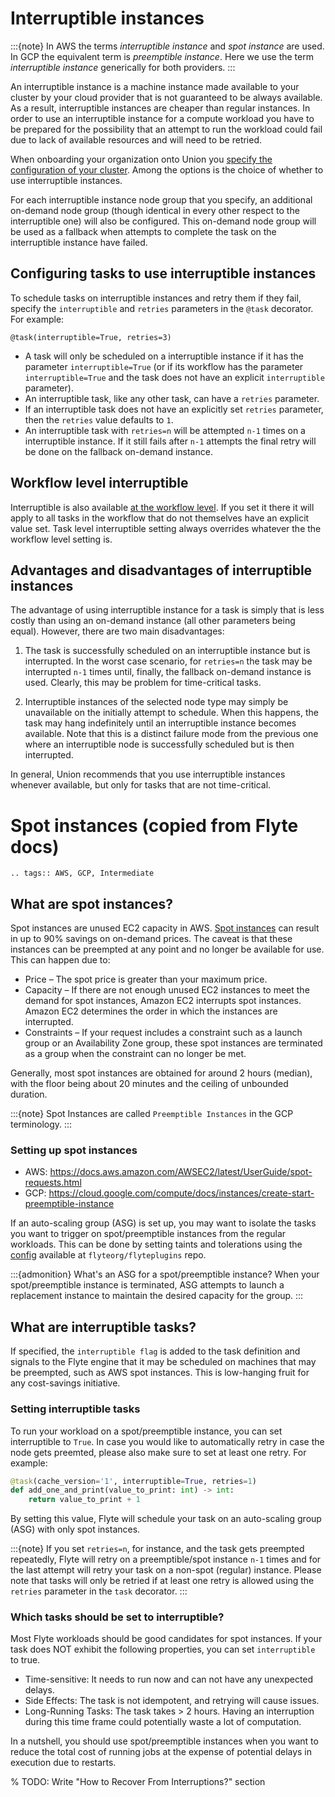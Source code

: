 # Interruptible instances

:::{note}
In AWS the terms *interruptible instance* and  *spot instance* are used.
In GCP the equivalent term is *preemptible instance*.
Here we use the term *interruptible instance* generically for both providers.
:::

An interruptible instance is a machine instance made available to your cluster by your cloud provider that is not guaranteed to be always available.
As a result, interruptible instances are cheaper than regular instances.
In order to use an interruptible instance for a compute workload you have to be prepared for the possibility that an attempt to run the workload could fail due to lack of available resources and will need to be retried.

When onboarding your organization onto Union you [specify the configuration of your cluster](../../../data-plane-setup/configuring-your-data-plane).
Among the options is the choice of whether to use interruptible instances.

For each interruptible instance node group that you specify, an additional on-demand node group (though identical in every other respect to the interruptible one) will also be configured.
This on-demand node group will be used as a fallback when attempts to complete the task on the interruptible instance have failed.

## Configuring tasks to use interruptible instances

To schedule tasks on interruptible instances and retry them if they fail, specify the `interruptible` and `retries` parameters in the `@task` decorator.
For example:

```{code-block} python
@task(interruptible=True, retries=3)
```

* A task will only be scheduled on a interruptible instance if it has the parameter `interruptible=True` (or if its workflow has the parameter `interruptible=True` and the task does not have an explicit `interruptible` parameter).
* An interruptible task, like any other task, can have a `retries` parameter.
* If an interruptible task does not have an explicitly set `retries` parameter, then the `retries` value defaults to `1`.
* An interruptible task with `retries=n` will be attempted `n-1` times on a interruptible instance.
  If it still fails after `n-1` attempts the final retry will be done on the fallback on-demand instance.

## Workflow level interruptible


Interruptible is also available [at the workflow level](../../workflows/index). If you set it there it will apply to all tasks in the workflow that do not themselves have an explicit value set. Task level interruptible setting always overrides whatever the the workflow level setting is.

## Advantages and disadvantages of interruptible instances

The advantage of using interruptible instance for a task is simply that is less costly than using an on-demand instance (all other parameters being equal).
However, there are two main disadvantages:

1. The task is successfully scheduled on an interruptible instance but is interrupted.
In the worst case scenario, for `retries=n` the task may be interrupted `n-1` times until, finally, the fallback on-demand instance is used.
Clearly, this may be problem for time-critical tasks.

2. Interruptible instances of the selected node type may simply be unavailable on the initially attempt to schedule.
When this happens, the task may hang indefinitely until an interruptible instance becomes available.
Note that this is a distinct failure mode from the previous one where an interruptible node is successfully scheduled but is then interrupted.

In general, Union recommends that you use interruptible instances whenever available, but only for tasks that are not time-critical.


# Spot instances (copied from Flyte docs)

```{eval-rst}
.. tags:: AWS, GCP, Intermediate

```

## What are spot instances?

Spot instances are unused EC2 capacity in AWS. [Spot instances](https://aws.amazon.com/ec2/spot/?cards.sort-by=item.additionalFields.startDateTime&cards.sort-order=asc) can result in up to 90% savings on on-demand prices. The caveat is that these instances can be preempted at any point and no longer be available for use. This can happen due to:

- Price – The spot price is greater than your maximum price.
- Capacity – If there are not enough unused EC2 instances to meet the demand for spot instances, Amazon EC2 interrupts spot instances. Amazon EC2 determines the order in which the instances are interrupted.
- Constraints – If your request includes a constraint such as a launch group or an Availability Zone group, these spot instances are terminated as a group when the constraint can no longer be met.

Generally, most spot instances are obtained for around 2 hours (median), with the floor being about 20 minutes and the ceiling of unbounded duration.

:::{note}
Spot Instances are called `Preemptible Instances` in the GCP terminology.
:::

### Setting up spot instances

- AWS: <https://docs.aws.amazon.com/AWSEC2/latest/UserGuide/spot-requests.html>
- GCP: <https://cloud.google.com/compute/docs/instances/create-start-preemptible-instance>

If an auto-scaling group (ASG) is set up, you may want to isolate the tasks you want to trigger on spot/preemptible instances from the regular workloads.
This can be done by setting taints and tolerations using the [config](https://github.com/flyteorg/flyteplugins/blob/60b94c688ef2b98aa53a9224b529ac672af04540/go/tasks/pluginmachinery/flytek8s/config/config.go#L84-L92) available at `flyteorg/flyteplugins` repo.

:::{admonition} What's an ASG for a spot/preemptible instance?
When your spot/preemptible instance is terminated, ASG attempts to launch a replacement instance to maintain the desired capacity for the group.
:::


## What are interruptible tasks?

If specified, the `interruptible flag` is added to the task definition and signals to the Flyte engine that it may be scheduled on machines that may be preempted, such as AWS spot instances. This is low-hanging fruit for any cost-savings initiative.

### Setting interruptible tasks

To run your workload on a spot/preemptible instance, you can set interruptible to `True`. In case you would like to automatically retry in case the node gets preemted, please also make sure to set at least one retry. For example:

```python
@task(cache_version='1', interruptible=True, retries=1)
def add_one_and_print(value_to_print: int) -> int:
    return value_to_print + 1
```

By setting this value, Flyte will schedule your task on an auto-scaling group (ASG) with only spot instances.

:::{note}
If you set `retries=n`, for instance, and the task gets preempted repeatedly, Flyte will retry on a preemptible/spot instance `n-1` times and for the last attempt will retry your task on a non-spot (regular) instance. Please note that tasks will only be retried if at least one retry is allowed using the `retries` parameter in the `task` decorator.
:::

### Which tasks should be set to interruptible?

Most Flyte workloads should be good candidates for spot instances.
If your task does NOT exhibit the following properties, you can set `interruptible` to true.

- Time-sensitive: It needs to run now and can not have any unexpected delays.
- Side Effects: The task is not idempotent, and retrying will cause issues.
- Long-Running Tasks: The task takes > 2 hours. Having an interruption during this time frame could potentially waste a lot of computation.

In a nutshell, you should use spot/preemptible instances when you want to reduce the total cost of running jobs at the expense of potential delays in execution due to restarts.

% TODO: Write "How to Recover From Interruptions?" section

